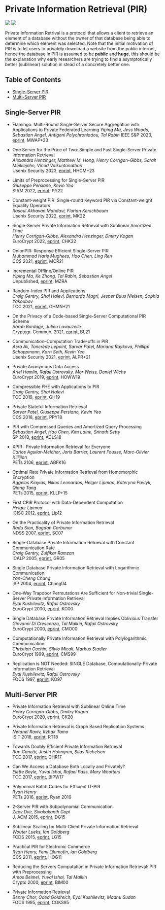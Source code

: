 # Private Information Retrieval (PIR)

![](https://badgen.net/badge/:update-to/:Mar-2023/red) ![](https://badgen.net/badge/:papers/:33/blue) 

Private Information Retrival is a protocol that allows a client to retrieve an element of a database without the owner of that database being able to determine which element was selected. Note that the initial motivation of PIR is to let users to privately download a website from the public internet, hence the database in PIR is assumed to be **public** and **huge**, this should be the explanation why early researchers are trying to find a asymptotically better (sublinear) solution in stead of a concretely better one.


## Table of Contents

- [Single-Server PIR](#single-server-pir)
- [Multi-Server PIR](#multi-server-pir)
  
  
## Single-Server PIR

- Flamingo: Multi-Round Single-Server Secure Aggregation with Applications to Private Federated Learning
  *Yiping Ma, Jess Woods, Sebastian Angel, Antigoni Polychroniadou, Tal Rabin*
  IEEE S&P 2023, [eprint](https://eprint.iacr.org/2023/486), MWAP+23

- One Server for the Price of Two: Simple and Fast Single-Server Private Information Retrieval  
  *Alexandra Henzinger, Matthew M. Hong, Henry Corrigan-Gibbs, Sarah Meiklejohn, Vinod Vaikuntanathan*  
  Usenix Security 2023, [eprint](https://eprint.iacr.org/2022/949), HHCM+23
  
- Limits of Preprocessing for Single-Server PIR  
  *Giuseppe Persiano, Kevin Yeo*  
  SIAM 2022, [eprint](https://eprint.iacr.org/2022/235), PY22

- Constant-weight PIR: Single-round Keyword PIR via Constant-weight Equality Operators  
  *Rasoul Akhavan Mahdavi, Florian Kerschbaum*  
  Usenix Security 2022, [eprint](https://www.usenix.org/conference/usenixsecurity22/presentation/mahdavi), MK22

- Single-Server Private Information Retrieval with Sublinear Amortized Time  
  *Henry Corrigan-Gibbs, Alexandra Henzinger, Dmitry Kogan*  
  EuroCrypt 2022, [eprint](https://eprint.iacr.org/2022/081), CHK22

- OnionPIR: Response Efficient Single-Server PIR  
  *Muhammad Haris Mughees, Hao Chen, Ling Ren*  
  CCS 2021, [eprint](https://eprint.iacr.org/2021/1081), MCR21

- Incremental Offline/Online PIR  
  *Yiping Ma, Ke Zhong, Tal Rabin, Sebastian Angel*  
  Unpublished, [eprint](https://eprint.iacr.org/2021/1438), MZRA

- Random-Index PIR and Applications  
  *Craig Gentry, Shai Halevi, Bernardo Magri, Jesper Buus Nielsen, Sophia Yakoubov*  
  TCC 2021, [eprint](https://eprint.iacr.org/2020/1248), GHMN+21

- On the Privacy of a Code-based Single-Server Computational PIR Scheme  
  *Sarah Bordage, Julien Lavauzelle*  
  Cryptogr. Commun. 2021, [eprint](https://eprint.iacr.org/2020/376), BL21

- Communication–Computation Trade-offs in PIR  
  *Asra Ali, Tancrède Lepoint, Sarvar Patel, Mariana Raykova, Phillipp Schoppmann, Karn Seth, Kevin Yeo*  
  Usenix Security 2021, [eprint](https://eprint.iacr.org/2019/1483), ALPR+21
 
- Private Anonymous Data Access  
  *Ariel Hamlin, Rafail Ostrovsky, Mor Weiss, Daniel Wichs*  
  EuroCrypt 2019, [eprint](https://eprint.iacr.org/2018/363), HOWW19

- Compressible FHE with Applications to PIR  
  *Craig Gentry, Shai Halevi*  
  TCC 2019, [eprint](https://eprint.iacr.org/2019/733), GH19

- Private Stateful Information Retrieval  
  *Sarvar Patel, Giuseppe Persiano, Kevin Yeo*  
  CCS 2018, [eprint](https://eprint.iacr.org/2018/1083.pdf), PPY18

- PIR with Compressed Queries and Amortized Query Processing  
  *Sebastian Angel, Hao Chen, Kim Laine, Srinath Setty*  
  SP 2018, [eprint](https://eprint.iacr.org/2017/1142.pdf), ACLS18

- XPIR : Private Information Retrieval for Everyone  
  *Carlos Aguilar-Melchor, Joris Barrier, Laurent Fousse, Marc-Olivier Killijian*  
  PETs 2106, [eprint](https://eprint.iacr.org/2014/1025.pdf), ABFK16

- Optimal Rate Private Information Retrieval from Homomorphic Encryption  
  *Aggelos Kiayias, Nikos Leonardos, Helger Lipmaa, Kateryna Pavlyk, Qiang Tang*  
  PETs 2015, [eprint](https://petsymposium.org/2015/papers/23_Kiayias.pdf), KLLP+15

- First CPIR Protocol with Data-Dependent Computation  
  *Helger Lipmaa*  
  ICISC 2012, [eprint](https://eprint.iacr.org/2009/395), Lip12

- On the Practicality of Private Information Retrieval  
  *Radu Sion, Bogdan Carbunar*  
  NDSS 2007, [eprint](https://www.ndss-symposium.org/ndss2007/practicality-private-information-retrieval/), SC07 

- Single-Database Private Information Retrieval with Constant Communication Rate  
  *Craig Gentry, Zulfikar Ramzan*  
  ICALP 2005, [eprint](https://link.springer.com/chapter/10.1007/11523468_65), GR05

- Single Database Private Information Retrieval with Logarithmic Communication  
  *Yan-Cheng Chang*  
  ISP 2004, [eprint](https://eprint.iacr.org/2004/036), Chang04 

- One-Way Trapdoor Permutations Are Sufficient for Non-trivial Single-Server Private Information Retrieval  
  *Eyal Kushilevitz, Rafail Ostrovsky*  
  EuroCrypt 2000, [eprint](https://www.iacr.org/archive/eurocrypt2000/1807/18070104-new.pdf), KO00

- Single Database Private Information Retrieval Implies Oblivious Transfer  
  *Giovanni Di Crescenzo, Tal Malkin, Rafail Ostrovsky*  
  EuroCrypt 2000, [eprint](https://www.iacr.org/archive/eurocrypt2000/1807/18070122-new.pdf), CMO00

- Computationally Private Information Retrieval with Polylogarithmic Communication  
  *Christian Cachin, Silvio Micali. Markus Stadler*  
  EuroCrypt 1999, [eprint](https://people.csail.mit.edu/silvio/Selected%20Scientific%20Papers/Private%20Information%20Retrieval/Computationally%20Private%20Information%20Retrieval%20with%20Polylogarithmic%20Communication.pdf), CMS99

- Replication is NOT Needed: SINGLE Database, Computationally-Private Information Retrieval  
  *Eyal Kushilevitz, Rafail Ostrovsky*  
  FOCS 1997, [eprint](https://doi.org/10.1109/SFCS.1997.646125), KO97


## Multi-Server PIR

- Private Information Retrieval with Sublinear Online Time  
  *Henry Corrigan-Gibbs, Dmitry Kogan*  
  EuroCrypt 2020, [eprint](https://eprint.iacr.org/2019/1075), CK20

- Private Information Retrieval is Graph Based Replication Systems  
  *Netanel Raviv, Itzhak Tamo*  
  ISIT 2018, [eprint](https://ieeexplore.ieee.org/document/8437311), RT18

- Towards Doubly Efficient Private Information Retrieval  
  *Ran Canetti, Justin Holmgren, Silas Richelson*  
  TCC 2017, [eprint](https://eprint.iacr.org/2017/568), CHR17

- Can We Access a Database Both Locally and Privately?  
  *Elette Boyle, Yuval Ishai, Rafael Pass, Mary Wootters*  
  TCC 2017, [eprint](https://eprint.iacr.org/2017/567.pdf), BIPW17

- Polynomial Batch Codes for Efficient IT-PIR  
  *Ryan Henry*  
  PETs 2016, [eprint](https://petsymposium.org/2016/files/papers/Polynomial_Batch_Codes_for_Efficient_IT-PIR.pdf), Ryan 2016

- 2-Server PIR with Subpolynomial Communication  
  *Zeev Dvir, Sivakakanth Gopi*  
  J. ACM 2015, [eprint](https://arxiv.org/abs/1407.6692), DG15

- Sublinear Scaling for Multi-Client Private Information Retrieval  
  *Wouter Lueks, Ian Goldberg*  
  FCDS 2015, [eprint](https://link.springer.com/chapter/10.1007/978-3-662-47854-7_10), LG15

- Practical PIR for Electronic Commerce  
  *Ryan Henry, Femi Olumofin, Ian Goldberg*  
  CCS 2011, [eprint](https://cacr.uwaterloo.ca/techreports/2011/cacr2011-04.pdf), HOG11 

- Reducing the Servers Computation in Private Information Retrieval: PIR with Preprocessing  
  *Amos Beimel, Yuval Ishai, Tal Malkin*  
  Crypto 2000, [eprint](https://www.iacr.org/archive/crypto2000/18800056/18800056.pdf), BIM00

- Private Information Retrieval  
  *Benny Chor, Oded Goldreich, Eyal Kushilevitz, Madhu Sudan*  
  FOCS 1995, [eprint](https://www.cs.umd.edu/~gasarch/TOPICS/pir/first.pdf), CGKS95







